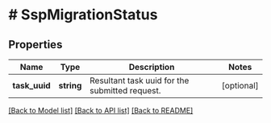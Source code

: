 # # SspMigrationStatus

## Properties

Name | Type | Description | Notes
------------ | ------------- | ------------- | -------------
**task_uuid** | **string** | Resultant task uuid for the submitted request. | [optional]

[[Back to Model list]](../../README.md#models) [[Back to API list]](../../README.md#endpoints) [[Back to README]](../../README.md)
